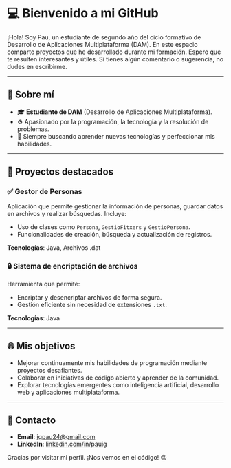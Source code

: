 # 💻 Bienvenido a mi GitHub

¡Hola! Soy Pau, un estudiante de segundo año del ciclo formativo de Desarrollo de Aplicaciones Multiplataforma (DAM). En este espacio comparto proyectos que he desarrollado durante mi formación. Espero que te resulten interesantes y útiles. Si tienes algún comentario o sugerencia, no dudes en escribirme.

---

## 🚀 Sobre mí

- 🎓 **Estudiante de DAM** (Desarrollo de Aplicaciones Multiplataforma).
- ⚙️ Apasionado por la programación, la tecnología y la resolución de problemas.
- 🌱 Siempre buscando aprender nuevas tecnologías y perfeccionar mis habilidades.

---

## 🔧 Proyectos destacados

### ✅ **Gestor de Personas**
Aplicación que permite gestionar la información de personas, guardar datos en archivos y realizar búsquedas. Incluye:
- Uso de clases como `Persona`, `GestioFitxers` y `GestioPersona`.
- Funcionalidades de creación, búsqueda y actualización de registros.

**Tecnologías**: Java, Archivos .dat

### 🔒 **Sistema de encriptación de archivos**
Herramienta que permite:
- Encriptar y desencriptar archivos de forma segura.
- Gestión eficiente sin necesidad de extensiones `.txt`.

**Tecnologías**: Java

---

## 🌐 Mis objetivos

- Mejorar continuamente mis habilidades de programación mediante proyectos desafiantes.
- Colaborar en iniciativas de código abierto y aprender de la comunidad.
- Explorar tecnologías emergentes como inteligencia artificial, desarrollo web y aplicaciones multiplataforma.

---

## 📢 Contacto

- **Email**: [igpau24@gmail.com](mailto:igpau24@gmail.com)
- **LinkedIn**: [linkedin.com/in/pauig](https://linkedin.com/in/pauig)

Gracias por visitar mi perfil. ¡Nos vemos en el código! 😉
